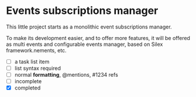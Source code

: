Events subscriptions manager
============================

This little project starts as a monolithic event subscriptions manager.

To make its development easier, and to offer more features, it will be offered as multi events and configurable events manager, based on Silex framework.nements, etc.

- [ ] a task list item
- [ ] list syntax required
- [ ] normal **formatting**, @mentions, #1234 refs
- [ ] incomplete
- [x] completed
